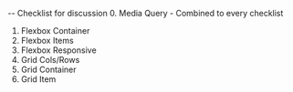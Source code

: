 -- Checklist for discussion
0. Media Query - Combined to every checklist
1. Flexbox Container
2. Flexbox Items
3. Flexbox Responsive
4. Grid Cols/Rows
5. Grid Container
6. Grid Item